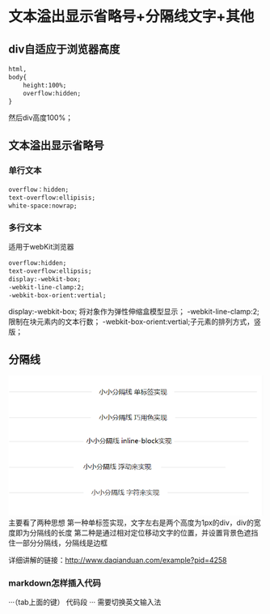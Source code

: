 # 文本溢出显示省略号+分隔线文字+其他
## div自适应于浏览器高度
```
html,
body{
    height:100%;
    overflow:hidden;
}
```
然后div高度100%；

## 文本溢出显示省略号
### 单行文本
```
overflow：hidden;
text-overflow:ellipisis;
white-space:nowrap;
```

### 多行文本
适用于webKit浏览器
```
overflow:hidden;
text-overflow:ellipsis;
display:-webkit-box;
-webkit-line-clamp:2;
-webkit-box-orient:vertial;
```
display:-webkit-box; 将对象作为弹性伸缩盒模型显示；
-webkit-line-clamp:2;限制在块元素内的文本行数；
-webkit-box-orient:vertial;子元素的排列方式，竖版；

## 分隔线
![分隔线](https://github.com/CatsBrother/ife2018/raw/master/readMeImg/分隔线.png) 
主要看了两种思想
第一种单标签实现，文字左右是两个高度为1px的div，div的宽度即为分隔线的长度
第二种是通过相对定位移动文字的位置，并设置背景色遮挡住一部分分隔线，分隔线是边框

详细讲解的链接：http://www.daqianduan.com/example?pid=4258 

### markdown怎样插入代码
···（tab上面的键）
代码段
···
需要切换英文输入法


